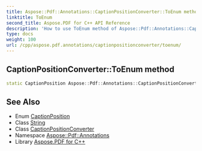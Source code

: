 ```yaml
---
title: Aspose::Pdf::Annotations::CaptionPositionConverter::ToEnum method
linktitle: ToEnum
second_title: Aspose.PDF for C++ API Reference
description: 'How to use ToEnum method of Aspose::Pdf::Annotations::CaptionPositionConverter class in C++.'
type: docs
weight: 100
url: /cpp/aspose.pdf.annotations/captionpositionconverter/toenum/
---
```

## CaptionPositionConverter::ToEnum method




```cpp
static CaptionPosition Aspose::Pdf::Annotations::CaptionPositionConverter::ToEnum(System::String value)
```

## See Also

* Enum [CaptionPosition](../../captionposition/)
* Class [String](../../../system/string/)
* Class [CaptionPositionConverter](../)
* Namespace [Aspose::Pdf::Annotations](../../)
* Library [Aspose.PDF for C++](../../../)
